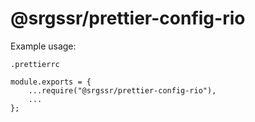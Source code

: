 # @srgssr/prettier-config-rio

Example usage:

`.prettierrc`

```
module.exports = {
    ...require("@srgssr/prettier-config-rio"),
    ...
};
```
